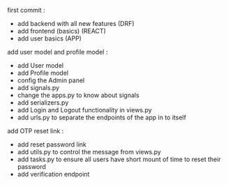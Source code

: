 first commit :

- add backend with all new features (DRF)
- add frontend (basics) (REACT)
- add user basics (APP)

add user model and profile model :

- add User model
- add Profile model
- config the Admin panel
- add signals.py
- change the apps.py to know about signals
- add serializers.py
- add Login and Logout functionality in views.py
- add urls.py to separate the endpoints of the app in to itself

add OTP reset link :

- add reset password link
- add utils.py to control the message from views.py
- add tasks.py to ensure all users have short mount of time to reset their password
- add verification endpoint
